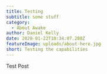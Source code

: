 ```yaml
---
title: Testing
subtitle: some stuff
category:
  - About Awake
author: Daniel Kelly
date: 2020-01-22T10:34:07.288Z
featureImage: uploads/about-hero.jpg
short: Testing the capabilities
---
```

Test Post
